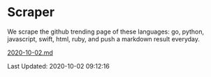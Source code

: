 # Scraper

We scrape the github trending page of these languages: go, python, javascript, swift, html, ruby, and push a markdown result everyday.

[2020-10-02.md](https://github.com/henson/Scraper/blob/master/2020-10-02.md)

Last Updated: 2020-10-02 09:12:16